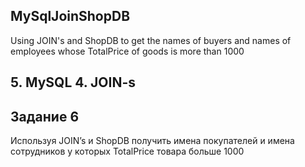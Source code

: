 ## MySqlJoinShopDB
Using JOIN's and ShopDB to get the names of buyers and names of employees whose TotalPrice of goods is more than 1000
## 5. MySQL 4. JOIN-s
## Задание 6

Используя JOIN’s и ShopDB получить имена покупателей и имена сотрудников у которых TotalPrice товара больше 1000
